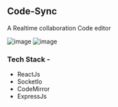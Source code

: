 ## Code-Sync
<p>A Realtime collaboration Code editor</p>

![image](https://user-images.githubusercontent.com/78805153/194740808-026f8a6d-3ed9-48ed-b41b-211f0115ce60.png)
![image](https://user-images.githubusercontent.com/78805153/194740847-90a7573b-33ac-418b-8b8b-53f7f4d1ab98.png)

### Tech Stack - 
- ReactJs
- SocketIo
- CodeMirror
- ExpressJs
